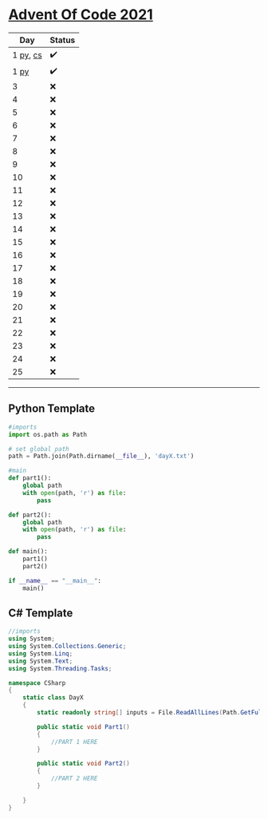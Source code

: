 <h1><a href="https://adventofcode.com/2021">Advent Of Code 2021</a></h1>

Day | Status
--- | --- 
1 [py](https://github.com/dudushy/AOC2021/blob/main/Python/day1.py), [cs](https://github.com/dudushy/AOC2021/blob/main/CSharp/day1.cs) | :heavy_check_mark:
1 [py](https://github.com/dudushy/AOC2021/blob/main/Python/day2.py) | :heavy_check_mark:
3 | :x:
4 | :x:
5 | :x:
6 | :x:
7 | :x:
8 | :x:
9 | :x:
10 | :x:
11 | :x:
12 | :x:
13 | :x:
14 | :x:
15 | :x:
16 | :x:
17 | :x:
18 | :x:
19 | :x:
20 | :x:
21 | :x:
22 | :x:
23 | :x:
24 | :x:
25 | :x:

---
## Python Template
```py
#imports
import os.path as Path

# set global path
path = Path.join(Path.dirname(__file__), 'dayX.txt')

#main
def part1():
    global path
    with open(path, 'r') as file:
        pass

def part2():
    global path
    with open(path, 'r') as file:
        pass

def main():
    part1()
    part2()

if __name__ == "__main__":
    main()
```

## C# Template
```cs
//imports
using System;
using System.Collections.Generic;
using System.Linq;
using System.Text;
using System.Threading.Tasks;

namespace CSharp
{
    static class DayX
    {
        static readonly string[] inputs = File.ReadAllLines(Path.GetFullPath(Path.Combine(Directory.GetCurrentDirectory() + "..\\..\\..\\..\\inputs\\dayX.txt")), Encoding.UTF8);

        public static void Part1()
        {
            //PART 1 HERE
        }

        public static void Part2()
        {
            //PART 2 HERE
        }

    }
}
```
